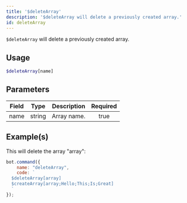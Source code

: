 ```yaml
---
title: '$deleteArray'
description: '$deleteArray will delete a previously created array.'
id: deleteArray
---
```


`$deleteArray` will delete a previously created array.

## Usage

```php
$deleteArray[name]
```

## Parameters

| Field | Type   | Description | Required |
| ----- | ------ | ----------- |:--------:|
| name  | string | Array name. |   true   |

## Example(s)

This will delete the array "array":

```javascript
bot.command({
    name: "deleteArray",
    code: `
  $deleteArray[array]
  $createArray[array;Hello;This;Is;Great]
  `
});
```